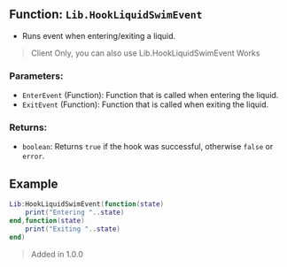 
## Function: `Lib.HookLiquidSwimEvent`
- Runs event when entering/exiting a liquid.
> Client Only, you can also use Lib.HookLiquidSwimEvent Works
### Parameters:
- `EnterEvent` (Function): Function that is called when entering the liquid.
- `ExitEvent` (Function): Function that is called when exiting the liquid.
### Returns:
- `boolean`: Returns `true` if the hook was successful, otherwise `false` or `error`.
## Example
```lua
Lib:HookLiquidSwimEvent(function(state)
	print("Entering "..state)
end,function(state)
	print("Exiting "..state)
end)
```

> Added in 1.0.0